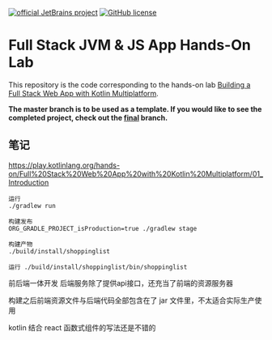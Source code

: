 [![official JetBrains project](https://jb.gg/badges/official.svg)](https://confluence.jetbrains.com/display/ALL/JetBrains+on+GitHub)
[![GitHub license](https://img.shields.io/badge/license-Apache%20License%202.0-blue.svg?style=flat)](https://www.apache.org/licenses/LICENSE-2.0)

# Full Stack JVM & JS App Hands-On Lab

This repository is the code corresponding to the hands-on lab [Building a Full Stack Web App with Kotlin Multiplatform](https://play.kotlinlang.org/hands-on/Full%20Stack%20Web%20App%20with%20Kotlin%20Multiplatform/).

**The master branch is to be used as a template. If you would like to see the completed project, check out the [final](https://github.com/kotlin-hands-on/jvm-js-fullstack/tree/final) branch.**


## 笔记
https://play.kotlinlang.org/hands-on/Full%20Stack%20Web%20App%20with%20Kotlin%20Multiplatform/01_Introduction
```
运行
./gradlew run

构建发布
ORG_GRADLE_PROJECT_isProduction=true ./gradlew stage

构建产物
./build/install/shoppinglist

运行 ./build/install/shoppinglist/bin/shoppinglist
```


前后端一体开发
后端服务除了提供api接口，还充当了前端的资源服务器

构建之后前端资源文件与后端代码全部包含在了 jar 文件里，不太适合实际生产使用

kotlin 结合 react 函数式组件的写法还是不错的
